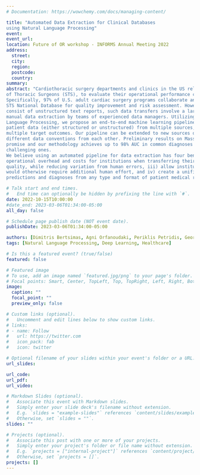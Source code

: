 ```yaml
---
# Documentation: https://wowchemy.com/docs/managing-content/

title: "Automated Data Extraction for Clinical Databases
using Natural Language Processing"
event:
event_url:
location: Future of OR workshop - INFORMS Annual Meeting 2022
address:
  street:
  city:
  region:
  postcode:
  country:
summary:
abstract: "Cardiothoracic surgery departments and clinics in the US rely on central agencies, such as the Society
of Thoracic Surgeons (STS), to evaluate their operational performance compared to their peer institutions.
Specifically, 97% of U.S. adult cardiac surgery programs collaborate and transfer their patient data to the
STS National Database for quality improvement and risk assessment. However, as patient records primarily
consist of unstructured text reports, such data transfers involve a large operational overhead, requiring
manual data extraction by teams of experienced data managers. Utilizing recent breakthroughs in Natural
Language Processing, we propose an end-to-end machine learning pipeline that automatically extracts all
patient data (either structured or unstructured) from multiple sources, over multiple patient visits, and for
multiple target outcomes. Our pipeline can be extended to new sources or outcomes, as hospitals may use
different data conventions from each other. Preliminary results on Massachusetts General Hospital data show
promise and our methodology achieves up to 98% AUC in common diagnoses and up to 85-95% in more
challenging ones. 
We believe using an automated pipeline for data extraction has four benefits: i) reduce
operational overhead and costs for institutions when transferring their data, ii) increase data consistency and
quality, while reducing variation from human errors, iii) allow institutions to transfer even richer data that
would otherwise require additional human effort, and iv) create a unified framework for end-to-end medical
predictions and diagnoses from any type and format of patient medical reports."

# Talk start and end times.
#   End time can optionally be hidden by prefixing the line with `#`.
date: 2022-10-15T10:00:00
#date_end: 2023-03-06T01:34:00-05:00
all_day: false

# Schedule page publish date (NOT event date).
publishDate: 2023-03-06T01:34:00-05:00

authors: [Dimitris Bertsimas, Agni Orfanoudaki, Periklis Petridis, George Margaritis]
tags: [Natural Language Processing, Deep Learning, Healthcare]

# Is this a featured event? (true/false)
featured: false

# Featured image
# To use, add an image named `featured.jpg/png` to your page's folder. 
# Focal points: Smart, Center, TopLeft, Top, TopRight, Left, Right, BottomLeft, Bottom, BottomRight.
image:
  caption: ""
  focal_point: ""
  preview_only: false

# Custom links (optional).
#   Uncomment and edit lines below to show custom links.
# links:
# - name: Follow
#   url: https://twitter.com
#   icon_pack: fab
#   icon: twitter

# Optional filename of your slides within your event's folder or a URL.
url_slides:

url_code:
url_pdf:
url_video:

# Markdown Slides (optional).
#   Associate this event with Markdown slides.
#   Simply enter your slide deck's filename without extension.
#   E.g. `slides = "example-slides"` references `content/slides/example-slides.md`.
#   Otherwise, set `slides = ""`.
slides: ""

# Projects (optional).
#   Associate this post with one or more of your projects.
#   Simply enter your project's folder or file name without extension.
#   E.g. `projects = ["internal-project"]` references `content/project/deep-learning/index.md`.
#   Otherwise, set `projects = []`.
projects: []
---
```

